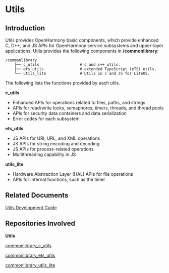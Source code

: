 # Utils

## Introduction

Utils provides OpenHarmony basic components, which provide enhanced C, C++, and JS APIs for OpenHarmony service subsystems and upper-layer applications. Utils provides the following components in **/commonlibrary**:
```
/commonlibrary
    ├── c_utils                  # c and c++ utils.
    ├── ets_utils                # extended TypeScript (eTS) utils.
    └── utils_lite               # Utils in c and JS for LiteOS.
```
The following lists the functions provided by each utils.

**c_utils**

-   Enhanced APIs for operations related to files, paths, and strings
-   APIs for read/write locks, semaphores, timers, threads, and thread pools
-   APIs for security data containers and data serialization
-   Error codes for each subsystem

**ets_utils**

-   JS APIs for URI, URL, and XML operations
-   JS APIs for string encoding and decoding
-   JS APIs for process-related operations
-   Multithreading capability in JS

**utils_lite**

-   Hardware Abstraction Layer (HAL) APIs for file operations
-   APIs for internal functions, such as the timer

## Related Documents
[Utils Development Guide](https://gitee.com/openharmony/docs/blob/master/en/device-dev/subsystems/subsys-utils-guide.md)

## Repositories Involved

**Utils**


[commonlibrary\_c\_utils](https://gitee.com/openharmony/commonlibrary_c_utils)

[commonlibrary\_ets\_utils](https://gitee.com/openharmony/commonlibrary_ets_utils)

[commonlibrary\_utils\_lite](https://gitee.com/openharmony/commonlibrary_utils_lite)
